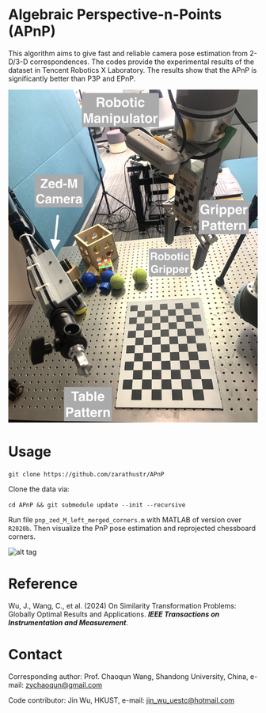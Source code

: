 # Algebraic Perspective-n-Points (APnP)
This algorithm aims to give fast and reliable camera pose estimation from 2-D/3-D correspondences. The codes provide the experimental results of the dataset in Tencent Robotics X Laboratory. The results show that the APnP is significantly better than P3P and EPnP. 

![alt tag](IMG_5744.jpeg)

# Usage 
```git clone https://github.com/zarathustr/APnP```

Clone the data via:

```cd APnP && git submodule update --init --recursive```


Run file ``pnp_zed_M_left_merged_corners.m`` with MATLAB of version over ``R2020b``. Then visualize the PnP pose estimation and reprojected chessboard corners. 

![alt tag](tencent.jpg)

# Reference
Wu, J., Wang, C., et al. (2024) On Similarity Transformation Problems: Globally Optimal Results and Applications. ***IEEE Transactions on Instrumentation and Measurement***.

# Contact
Corresponding author: Prof. Chaoqun Wang, Shandong University, China, e-mail: zychaoqun@gmail.com

Code contributor: Jin Wu, HKUST, e-mail: jin_wu_uestc@hotmail.com

